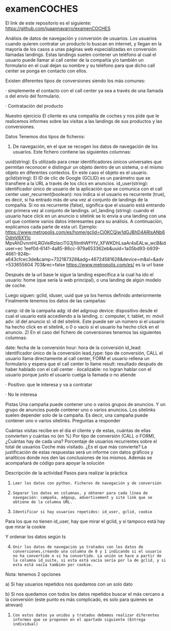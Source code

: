 # examenCOCHES

El link de este repositorio es el siguiente:
https://github.com/juaannavarro/examenCOCHES

Análisis de datos de navegación y conversión de usuarios.
Los usuarios cuando quieren contratar un producto lo buscan en internet, y llegan en la mayoría de los casos a unas páginas web especializadas en conversión llamadas landings. Estas landings suelen contener un teléfono al cual el usuario puede llamar al call center de la compañía y/o también un formulario en el cual dejan su nombre y su teléfono para que dicho call center se ponga en contacto con ellos.

Existen diferentes tipos de conversiones siendo los más comunes:

 ·        simplemente el contacto con el call center ya sea a través de una llamada o del envío del formulario.

·        Contratación del producto 

Nuestro ejercicio
El cliente es una compañía de coches y nos pide que le realicemos informes sobre las visitas a las landings de sus productos y las conversiones.

Datos
 Tenemos dos tipos de ficheros:

1) De navegación, en el que se recogen los datos de navegación de los usuarios. Este fichero contiene las siguientes columnas:

uuid(string): Es utilizado para crear identificadores únicos universales que permitan reconocer e distinguir un objeto dentro de un sistema, o el mismo objeto en diferentes contextos. En este caso el objeto es el usuario. gclid(string): El ID de clic de Google (GCLID) es un parámetro que se transfiere a la URL a través de los clics en anuncios.
id_user(string): identificador único de usuario de la aplicación que se comunica con el call center
user_recurrent(boolean): nos indica si el usuario es recurrente (true), es decir, si ha entrado más de una vez al conjunto de landings de la compañía. Si no es recurrente (false), significa que el usuario está entrando por primera vez al conjunto de landings.
url_landing (string): cuando el usuario hace click en un anuncio o sitelink se lo envía a una landing con una url que contiene varios datos interesantes para su análisis. A continuación, explicamos cada parte de esta url.
Ejemplo:
https://www.metropolis.com/es/home/gclid=Cj0KCQjw1dGJBhD4ARIsANb6OdmV6XYIc MpvAhDvnmHLRGVelRzIeciTG3j1ItnthWfYtV_XFWKDhLsaAr4sEALw_wcB&iduser=ec 1eef0d-6141-4a85-86cc-979a653362eb&uuid=1a05bd93-b939-4661-924b- a643cfcec3de&camp=732187328&adg=46724581628&device=m&sl=&adv=533655604 703&rec=false
https://www.metropolis.com/es/ es la url base
 

Después de la url base le sigue la landing específica a la cual ha ido el usuario: home (que sería la web principal), o una landing de algún modelo de coche.

Luego siguen: gclid, iduser, uuid que ya los hemos definido anteriormente Finalmente tenemos los datos de las campañas:

camp: id de la campaña
adg: id del adgroup
 device: dispositivo desde el cual el usuario está accediendo a la landing. c: computer, t: tablet, m: móvil
adv: id del anuncio
  sl: id del sitelink. Este puede ser un número si el usuario ha hecho click en el sitelink, o 0 o vacío si el usuario ha hecho click en el anuncio.
2)    En el caso del fichero de conversiones tenemos las siguientes columnas:

date: fecha de la conversión hour: hora de la conversión
id_lead: identificador único de la conversión
lead_type: tipo de conversión, CALL el usuario llama directamente al call center, FORM el usuario rellena un formulario y espera que el call center lo llame
result: resultado después de haber hablado con el call center
·        ilocalizable: no logran hablar con el usuario porque justo el usuario cuelga la llamada o no atiende

·        Positivo: que le interesa y va a contratar

·        No le interesa

Pistas
Una campaña puede contener uno o varios grupos de anuncios. Y un grupo de anuncios puede contener uno o varios anuncios.
Los sitelinks suelen depender solo de la campaña. Es decir, una campaña puede contener uno o varios sitelinks.
 Preguntas a responder

Cuántas visitas recibe en el día el cliente y de estas,   cuántas de ellas convierten y cuántas no (en %)
Por tipo de conversión (CALL o FORM), ¿Cuántas hay de cada una?
Porcentaje de usuarios recurrentes sobre el total de usuarios
Coche más visitado. ¿Es el que más convierte?
La justificación de estas respuestas será un informe con datos gráficos y analíticos donde nos den las conclusiones de los mismos. Además se acompañará de código para apoyar la solución


 

 

Descripción de la actividad
Pasos para realizar la práctica

1)     Leer los datos con python. Ficheros de navegación y de conversión

2)     Separar los datos en columnas, y obtener para cada línea de navegación: campaña, adgoup, advertisement y site link que se obtiene de la columna URL.

3)     Identificar si hay usuarios repetidos: id_user, gclid, cookie

Para los que no tienen id_user, hay que mirar el gclid, y si tampoco está hay que mirar la cookie

Y ordenar los datos según ts

4)     Unir los datos de navegación ya tratados con los datos de conversiones,creando una columna de 0 y 1 indicando si el usuario no ha convertido o si ha convertido. La unión se hace a partir de la columna id_suite, si esta está vacía sería por la de gclid, y si esta está vacía también por cookie.

Nota: tenemos 2 opciones

a)     Si hay usuarios repetidos nos quedamos con un solo dato

b)     Si nos quedamos con todos los datos repetidos buscar el más cercano a la conversión (este punto es más complicado, es solo para quienes se atrevan)

1)     Con estos datos ya unidos y tratados debemos realizar diferentes informes que se proponen en el apartado siguiente (Entrega individual)


